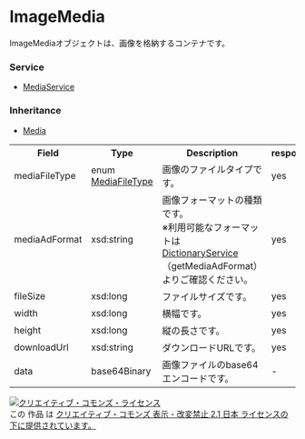 # ImageMedia
ImageMediaオブジェクトは、画像を格納するコンテナです。
### Service
+ [MediaService](../services/MediaService.md)

### Inheritance
+ [Media](./Media.md)

<table>
 <tr>
  <th>Field</th>
  <th>Type</th>
  <th>Description</th>
  <th>response</th>
  <th>add</th>
  <th>set</th>
  <th>remove</th>
 </tr>
 <tr>
  <td>mediaFileType</td>
  <td>enum <a href="./MediaFileType.md">MediaFileType</a></td>
  <td>画像のファイルタイプです。</td>
  <td>yes</td>
  <td>Ignore</td>
  <td>Ignore</td>
  <td>Ignore</td>
 </tr>
 <tr>
  <td>mediaAdFormat</td>
  <td>xsd:string</td>
  <td>画像フォーマットの種類です。<br>
  ※利用可能なフォーマットは　<a href="../services/DictionaryService.md">DictionaryService</a>（getMediaAdFormat）よりご確認ください。 
  </td>
  <td>yes</td>
  <td>Ignore</td>
  <td>Ignore</td>
  <td>Ignore</td>
 </tr>
 <tr>
  <td>fileSize</td>
  <td>xsd:long</td>
  <td>ファイルサイズです。</td>
  <td>yes</td>
  <td>Ignore</td>
  <td>Ignore</td>
  <td>Ignore</td>
 </tr>
 <tr>
  <td>width</td>
  <td>xsd:long</td>
  <td>横幅です。</td>
  <td>yes</td>
  <td>Ignore</td>
  <td>Ignore</td>
  <td>Ignore</td>
 </tr>
 <tr>
  <td>height</td>
  <td>xsd:long</td>
  <td>縦の長さです。</td>
  <td>yes</td>
  <td>Ignore</td>
  <td>Ignore</td>
  <td>Ignore</td>
 </tr>
 <tr>
  <td>downloadUrl</td>
  <td>xsd:string</td>
  <td>ダウンロードURLです。</td>
  <td>yes</td>
  <td>Ignore</td>
  <td>Ignore</td>
  <td>Ignore</td>
 </tr>
 <tr>
  <td>data</td>
  <td>base64Binary</td>
  <td>画像ファイルのbase64エンコードです。</td>
  <td>-</td>
  <td>Requirement</td>
  <td>Ignore</td>
  <td>Ignore</td>
 </tr>
</table>

<a rel="license" href="http://creativecommons.org/licenses/by-nd/2.1/jp/"><img alt="クリエイティブ・コモンズ・ライセンス" style="border-width:0" src="https://i.creativecommons.org/l/by-nd/2.1/jp/88x31.png" /></a><br />この 作品 は <a rel="license" href="http://creativecommons.org/licenses/by-nd/2.1/jp/">クリエイティブ・コモンズ 表示 - 改変禁止 2.1 日本 ライセンスの下に提供されています。</a>
